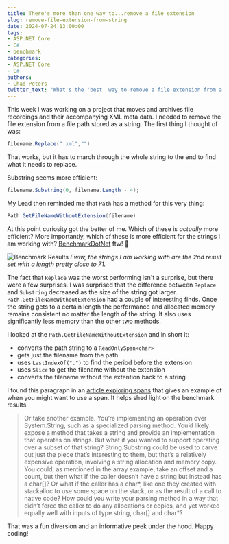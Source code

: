 ```yaml
---
title: There's more than one way to...remove a file extension
slug: remove-file-extension-from-string
date: 2024-07-24 13:00:00
tags:
- ASP.NET Core
- C#
- benchmark
categories:
- ASP.NET Core
- C#
authors: 
- Chad Peters
twitter_text: "What's the 'best' way to remove a file extension from a file path string?"
---
```


This week I was working on a project that moves and archives file recordings and their accompanying XML meta data. I needed to remove the file extension from a file path stored as a string. The first thing I thought of was:

```csharp
filename.Replace(".xml","")
```

That works, but it has to march through the whole string to the end to find what it needs to replace. 

Substring seems more efficient:

```csharp
filename.Substring(0, filename.Length - 4);
```

My Lead then reminded me that `Path` has a method for this very thing:

```csharp
Path.GetFileNameWithoutExtension(filename)
```

At this point curiosity got the better of me. Which of these is _actually_ more efficient? More importantly, which of these is more efficient for the strings I am working with? [BenchmarkDotNet](https://github.com/dotnet/BenchmarkDotNet) ftw! 🎉

![Benchmark Results](/images/remove-file-extensions/removeextensionbenchmark.jpg)
_Fwiw, the strings I am working with are the 2nd result set with a length pretty close to 71._

The fact that `Replace` was the worst performing isn't a surprise, but there were a few surprises. I was surprised that the difference between `Replace` and `Substring` decreased as the size of the string got larger. `Path.GetFileNameWithoutExtension` had a couple of interesting finds. Once the string gets to a certain length the performance and allocated memory remains consistent no matter the length of the string. It also uses significantly less memory than the other two methods. 

I looked at the `Path.GetFileNameWithoutExtension` and in short it:
- converts the path string to a `ReadOnlySpan<char>`
- gets just the filename from the path
- uses `LastIndexOf(".")` to find the period before the extension
- uses `Slice` to get the filename without the extension
- converts the filename without the extention back to a string

I found this paragraph in an [article exploring spans](https://learn.microsoft.com/en-us/archive/msdn-magazine/2018/january/csharp-all-about-span-exploring-a-new-net-mainstay) that gives an example of when you might want to use a span. It helps shed light on the benchmark results. 

> Or take another example. You’re implementing an operation over System.String, such as a specialized parsing method. You’d likely expose a method that takes a string and provide an implementation that operates on strings. But what if you wanted to support operating over a subset of that string? String.Substring could be used to carve out just the piece that’s interesting to them, but that’s a relatively expensive operation, involving a string allocation and memory copy. You could, as mentioned in the array example, take an offset and a count, but then what if the caller doesn’t have a string but instead has a char[]? Or what if the caller has a char*, like one they created with stackalloc to use some space on the stack, or as the result of a call to native code? How could you write your parsing method in a way that didn’t force the caller to do any allocations or copies, and yet worked equally well with inputs of type string, char[] and char*?

That was a fun diversion and an informative peek under the hood. Happy coding!